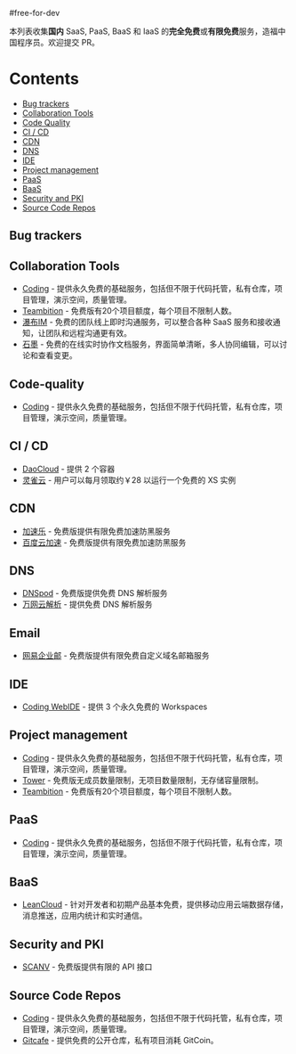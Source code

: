 #free-for-dev

本列表收集**国内** SaaS, PaaS, BaaS 和 IaaS 的**完全免费**或**有限免费**服务，造福中国程序员。欢迎提交 PR。

# Contents
   * [Bug trackers](#bug-trackers)
   * [Collaboration Tools](#collaboration-tools)
   * [Code Quality](#code-quality)
   * [CI / CD](#ci--cd)
   * [CDN](#cdn)
   * [DNS](#dns)
   * [IDE](#ide)
   * [Project management](#project-management)
   * [PaaS](#paas)
   * [BaaS](#baas)
   * [Security and PKI](#security-and-pki)
   * [Source Code Repos](#source-code-repos)



## Bug trackers


## Collaboration Tools
 * [Coding](https://coding.net) - 提供永久免费的基础服务，包括但不限于代码托管，私有仓库，项目管理，演示空间，质量管理。
 * [Teambition](https://www.teambition.com) - 免费版有20个项目额度，每个项目不限制人数。
 * [瀑布IM](https://pubu.im) - 免费的团队线上即时沟通服务，可以整合各种 SaaS 服务和接收通知，让团队和远程沟通更有效。
 * [石墨](https://shimo.im) - 免费的在线实时协作文档服务，界面简单清晰，多人协同编辑，可以讨论和查看变更。

## Code-quality
 * [Coding](https://coding.net) - 提供永久免费的基础服务，包括但不限于代码托管，私有仓库，项目管理，演示空间，质量管理。


## CI / CD
 * [DaoCloud](http://daocloud.io) - 提供 2 个容器
 * [灵雀云](http://www.alauda.cn) - 用户可以每月领取约￥28 以运行一个免费的 XS 实例
 
## CDN 
 * [加速乐](http://www.jiasule.com) - 免费版提供有限免费加速防黑服务
 * [百度云加速](http://su.baidu.com) - 免费版提供有限免费加速防黑服务
 
## DNS
 * [DNSpod](https://www.dnspod.cn/) - 免费版提供免费 DNS 解析服务
 * [万网云解析](http://wanwang.aliyun.com/domain/dns/) - 提供免费 DNS 解析服务


## Email 
 * [网易企业邮](http://ym.163.com) - 免费版提供有限免费自定义域名邮箱服务
 
## IDE 
 * [Coding WebIDE](https://ide.coding.net) - 提供 3 个永久免费的 Workspaces 
 

## Project management
* [Coding](https://coding.net) - 提供永久免费的基础服务，包括但不限于代码托管，私有仓库，项目管理，演示空间，质量管理。
* [Tower](https://tower.im) - 免费版无成员数量限制，无项目数量限制，无存储容量限制。
* [Teambition](https://www.teambition.com) - 免费版有20个项目额度，每个项目不限制人数。


## PaaS
* [Coding](https://coding.net) - 提供永久免费的基础服务，包括但不限于代码托管，私有仓库，项目管理，演示空间，质量管理。 


## BaaS
* [LeanCloud](https://leancloud.cn) -
针对开发者和初期产品基本免费，提供移动应用云端数据存储，消息推送，应用内统计和实时通信。

## Security and PKI
 * [SCANV](http://www.scanv.com/) - 免费版提供有限的 API 接口
 

## Source Code Repos 

 * [Coding](https://coding.net)  - 提供永久免费的基础服务，包括但不限于代码托管，私有仓库，项目管理，演示空间，质量管理。
 * [Gitcafe](https://gitcafe.com) - 提供免费的公开仓库，私有项目消耗 GitCoin。





